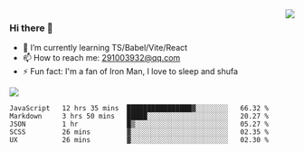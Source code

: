 <img align='right' src='https://github-readme-stats.vercel.app/api?username=niaogege&show_icons=true&theme=radical'/>

### Hi there 👋

- 🌱 I’m currently learning TS/Babel/Vite/React
- 📫 How to reach me: 291003932@qq.com
- ⚡ Fun fact:  I'm a fan of Iron Man, I love to sleep and shufa

![](https://github-readme-stats.vercel.app/api/top-langs/?username=niaogege&layout=compact)

<!--START_SECTION:waka-->
```text
JavaScript   12 hrs 35 mins  ████████████████▓░░░░░░░░   66.32 % 
Markdown     3 hrs 50 mins   █████░░░░░░░░░░░░░░░░░░░░   20.27 % 
JSON         1 hr            █▒░░░░░░░░░░░░░░░░░░░░░░░   05.27 % 
SCSS         26 mins         ▓░░░░░░░░░░░░░░░░░░░░░░░░   02.35 % 
UX           26 mins         ▓░░░░░░░░░░░░░░░░░░░░░░░░   02.30 % 
```
<!--END_SECTION:waka-->
